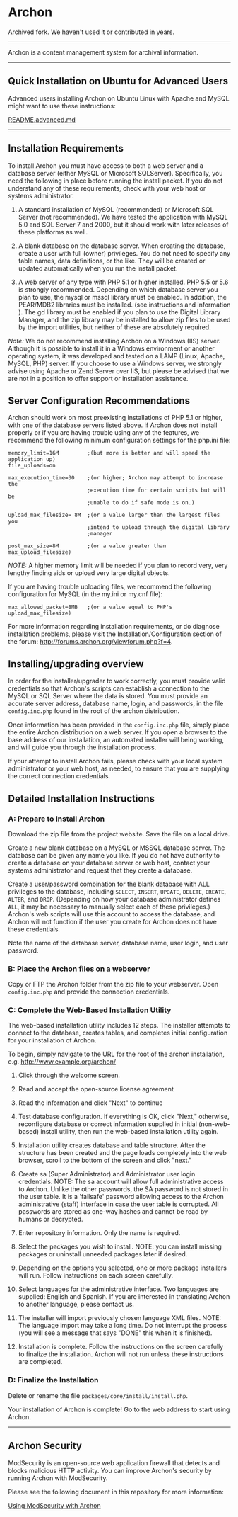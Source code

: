 # Archon

Archived fork. We haven't used it or contributed in years. 
_____
Archon is a content management system for archival information.

* * * * *

## Quick Installation on Ubuntu for Advanced Users

Advanced users installing Archon on Ubuntu Linux with Apache and MySQL might
want to use these instructions:

[README.advanced.md](README.advanced.md)

* * * * *

## Installation Requirements

To install Archon you must have access to both a web server and a database
server (either MySQL or Microsoft SQLServer). Specifically, you need the
following in place before running the install packet. If you do not understand
any of these requirements, check with your web host or systems administrator.

1. A standard installation of MySQL (recommended) or Microsoft SQL Server (not
recommended). We have tested the application with MySQL 5.0 and SQL Server 7
and 2000, but it should work with later releases of these platforms as well.

2. A blank database on the database server. When creating the database, create
a user with full (owner) privileges. You do not need to specify any table
names, data definitions, or the like. They will be created or updated
automatically when you run the install packet.

3. A web server of any type with PHP 5.1 or higher installed. PHP 5.5 or 5.6 is
strongly recommended. Depending on which database server you plan to use, the
mysql or mssql library must be enabled. In addition, the PEAR/MDB2 libraries
must be installed. (see instructions and information ). The gd library must be
enabled if you plan to use the Digital Library Manager, and the zip library may
be installed to allow zip files to be used by the import utilities, but neither
of these are absolutely required.

*Note:* We do not recommend installing Archon on a Windows (IIS) server.
Although it is possible to install it in a Windows environment or another
operating system, it was developed and tested on a LAMP (Linux, Apache, MySQL,
PHP) server. If you choose to use a Windows server, we strongly advise using
Apache or Zend Server over IIS, but please be advised that we are not in a
position to offer support or installation assistance.

## Server Configuration Recommendations

Archon should work on most preexisting installations of PHP 5.1 or higher, with
one of the database servers listed above. If Archon does not install properly
or if you are having trouble using any of the features, we recommend the
following minimum configuration settings for the php.ini file:

    memory_limit=16M         ;(but more is better and will speed the application up)
    file_uploads=on
    
    max_execution_time=30    ;(or higher; Archon may attempt to increase the
                             ;execution time for certain scripts but will be
                             ;unable to do if safe mode is on.)
    
    upload_max_filesize= 8M  ;(or a value larger than the largest files you
                             ;intend to upload through the digital library
                             ;manager

    post_max_size=8M         ;(or a value greater than max_upload_filesize)

*NOTE:* A higher memory limit will be needed if you plan to record very, very
lengthy finding aids or upload very large digital objects.

If you are having trouble uploading files, we recommend the following
configuration for MySQL (in the my.ini or my.cnf file):

    max_allowed_packet=8MB   ;(or a value equal to PHP's upload_max_filesize)

For more information regarding installation requirements, or do diagnose
installation problems, please visit the Installation/Configuration section of
the forum: <http://forums.archon.org/viewforum.php?f=4>.

## Installing/upgrading overview

In order for the installer/upgrader to work correctly, you must provide valid
credentials so that Archon's scripts can establish a connection to the MySQL or
SQL Server where the data is stored. You must provide an accurate server
address, database name, login, and passwords, in the file `config.inc.php`
found in the root of the archon distribution.

Once information has been provided in the `config.inc.php` file, simply place
the entire Archon distribution on a web server. If you open a browser to the
base address of our installation, an automated installer will being working,
and will guide you through the installation process.

If your attempt to install Archon fails, please check with your local system
administrator or your web host, as needed, to ensure that you are supplying the
correct connection credentials.

## Detailed Installation Instructions

### A: Prepare to Install Archon

Download the zip file from the project website. Save the file on a local drive.

Create a new blank database on a MySQL or MSSQL database server. The database
can be given any name you like. If you do not have authority to create a
database on your database server or web host, contact your systems
administrator and request that they create a database.

Create a user/password combination for the blank database with ALL privileges
to the database, including `SELECT`, `INSERT`, `UPDATE`, `DELETE`, `CREATE`,
`ALTER`, and `DROP`. (Depending on how your database administrator defines
`ALL`, it may be necessary to manually select each of these privileges.)
Archon's web scripts will use this account to access the database, and Archon
will not function if the user you create for Archon does not have these
credentials.

Note the name of the database server, database name, user login, and user
password.

### B: Place the Archon files on a webserver

Copy or FTP the Archon folder from the zip file to your webserver. Open
`config.inc.php` and provide the connection credentials.

### C: Complete the Web-Based Installation Utility

The web-based installation utility includes 12 steps. The installer attempts to
connect to the database, creates tables, and completes initial configuration
for your installation of Archon.

To begin, simply navigate to the URL for the root of the archon installation,
e.g. http://www.example.org/archon/

1. Click through the welcome screen.

2. Read and accept the open-source license agreement

3. Read the information and click "Next" to continue

4. Test database configuration. If everything is OK, click "Next," otherwise,
reconfigure database or correct information supplied in initial (non-web-based)
install utility, then run the web-based installation utility again.

5. Installation utility creates database and table structure. After the
structure has been created and the page loads completely into the web browser,
scroll to the bottom of the screen and click "next."

6. Create sa (Super Administrator) and Administrator user login credentials.
NOTE: The sa account will allow full administrative access to Archon. Unlike
the other passwords, the SA password is not stored in the user table. It is a
'failsafe' password allowing access to the Archon administrative (staff)
interface in case the user table is corrupted. All passwords are stored as
one-way hashes and cannot be read by humans or decrypted.

7. Enter repository information. Only the name is required.

8. Select the packages you wish to install. NOTE: you can install missing
packages or uninstall unneeded packages later if desired.

9. Depending on the options you selected, one or more package installers will
run. Follow instructions on each screen carefully.

10. Select languages for the administrative interface. Two languages are
supplied: English and Spanish. If you are interested in translating Archon to
another language, please contact us.

11. The installer will import previously chosen language XML files. NOTE: The
language import may take a long time. Do not interrupt the process (you will
see a message that says "DONE" this when it is finished).

12. Installation is complete. Follow the instructions on the screen carefully
to finalize the installation. Archon will not run unless these instructions are
completed.

### D: Finalize the Installation

Delete or rename the file `packages/core/install/install.php`.

Your installation of Archon is complete! Go to the web address to start using
Archon.

* * * * *

## Archon Security

ModSecurity is an open-source web application firewall that detects and blocks
malicious HTTP activity. You can improve Archon's security by running Archon
with ModSecurity.

Please see the following document in this repository for more information:

[Using ModSecurity with Archon](ModSecurity.md)
